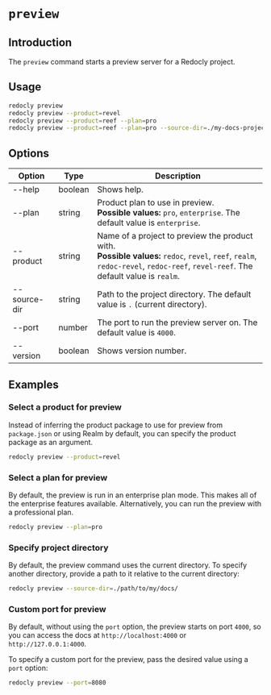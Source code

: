 # `preview`

## Introduction

The `preview` command starts a preview server for a Redocly project.

## Usage

```bash
redocly preview
redocly preview --product=revel
redocly preview --product=reef --plan=pro
redocly preview --product=reef --plan=pro --source-dir=./my-docs-project --port=4001
```

## Options

| Option       | Type    | Description                                                                                                                                                                           |
| ------------ | ------- | ------------------------------------------------------------------------------------------------------------------------------------------------------------------------------------- |
| --help       | boolean | Shows help.                                                                                                                                                                           |
| --plan       | string  | Product plan to use in preview. <br/> **Possible values:** `pro`, `enterprise`. The default value is `enterprise`.                                                                    |
| --product    | string  | Name of a project to preview the product with. <br/> **Possible values:** `redoc`, `revel`, `reef`, `realm`, `redoc-revel`, `redoc-reef`, `revel-reef`. The default value is `realm`. |
| --source-dir | string  | Path to the project directory. The default value is `.` (current directory).                                                                                                          |
| --port       | number  | The port to run the preview server on. The default value is `4000`.                                                                                                                   |
| --version    | boolean | Shows version number.                                                                                                                                                                 |

## Examples

### Select a product for preview

Instead of inferring the product package to use for preview from `package.json` or using Realm by default, you can specify the product package as an argument.

```bash
redocly preview --product=revel
```

### Select a plan for preview

By default, the preview is run in an enterprise plan mode. This makes all of the enterprise features available.
Alternatively, you can run the preview with a professional plan.

```bash
redocly preview --plan=pro
```

### Specify project directory

By default, the preview command uses the current directory. To specify another directory, provide a path to it relative to the current directory:

```bash
redocly preview --source-dir=./path/to/my/docs/
```

### Custom port for preview

By default, without using the `port` option, the preview starts on port `4000`, so you can access the docs at `http://localhost:4000` or `http://127.0.0.1:4000`.

To specify a custom port for the preview, pass the desired value using a `port` option:

```bash
redocly preview --port=8080
```

